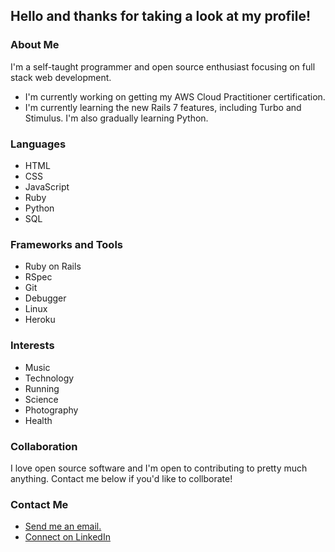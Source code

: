 ## Hello and thanks for taking a look at my profile!

### About Me

I'm a self-taught programmer and open source enthusiast focusing on full stack web development.

- I'm currently working on getting my AWS Cloud Practitioner certification.
- I'm currently learning the new Rails 7 features, including Turbo and Stimulus. I'm also gradually learning Python.

### Languages

- HTML
- CSS
- JavaScript
- Ruby
- Python
- SQL

### Frameworks and Tools

- Ruby on Rails
- RSpec
- Git
- Debugger
- Linux
- Heroku

### Interests

- Music
- Technology
- Running
- Science
- Photography
- Health

### Collaboration

I love open source software and I'm open to contributing to pretty much anything. Contact me below if you'd like to collborate!

### Contact Me

- <a href="mailto:joe.mccann@mailbox.org">Send me an email.</a>
- <a href="https://www.linkedin.com/in/joe-mccann-dev/">Connect on LinkedIn </a>


<!--
**joe-mccann-dev/joe-mccann-dev** is a ✨ _special_ ✨ repository because its `README.md` (this file) appears on your GitHub profile.

Here are some ideas to gt you started:

- 🔭 I’m currently working on ...
- 🌱 I’m currently learning ...
- 👯 I’m looking to collaborate on ...
- 🤔 I’m looking for help with ...
- 💬 Ask me about ...
- 📫 How to reach me: ...
- 😄 Pronouns: ...
- ⚡ Fun fact: ...
-->
